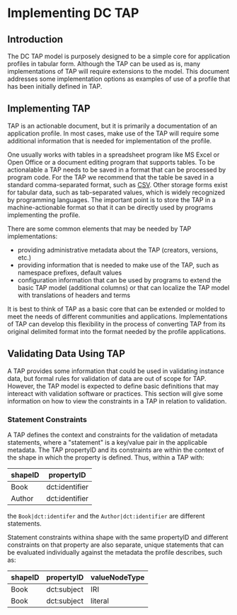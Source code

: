 # Implementing DC TAP

## Introduction

The DC TAP model is purposely designed to be a simple core for application profiles in tabular form. Although the TAP can be used as is, many implementations of TAP will require extensions to the model. This document addresses some implementation options as examples of use of a profile that has been initially defined in TAP.

## Implementing TAP

TAP is an actionable document, but it is primarily a documentation of an application profile. In most cases, make use of the TAP will require some additional information that is needed for implementation of the profile.

One usually works with tables in a spreadsheet program like MS Excel or Open Office or a document editing program that supports tables. To be actionalable a TAP needs to be saved in a format that can be processed by program code. For the TAP we recommend that the table be saved in a standard comma-separated format, such as [CSV](https://datatracker.ietf.org/doc/html/rfc4180). Other storage forms exist for tabular data, such as tab-separated values, which is widely recognized by programming languages. The important point is to store the TAP in a machine-actionable format so that it can be directly used by programs implementing the profile.

There are some common elements that may be needed by TAP implementations:

* providing administrative metadata about the TAP (creators, versions, etc.)
* providing information that is needed to make use of the TAP, such as namespace prefixes, default values
* configuration information that can be used by programs to extend the basic TAP model (additional columns) or that can localize the TAP model with translations of headers and terms

It is best to think of TAP as a basic core that can be extended or molded to meet the needs of different communities and applications. Implementations of TAP can develop this flexibility in the process of converting TAP from its original delimited format into the format needed by the profile applications.

## Validating Data Using TAP

A TAP provides some information that could be used in validating instance data, but formal rules for validation of data are out of scope for TAP. However, the TAP model is expected to define basic definitions that may intereact with validation software or practices. This section will give some information on how to view the constraints in a TAP in relation to validation.

### Statement Constraints

A TAP defines the context and constraints for the validation of metadata statements, where a "statement" is a key/value pair in the applicable metadata. The TAP propertyID and its constraints are within the context of the shape in which the property is defined. Thus, within a TAP with:

|shapeID|propertyID|
|----|----|
|Book|dct:identifier|
|Author|dct:identifier|

the `Book|dct:identifer` and the `Author|dct:identifier` are different statements.

Statement constraints withina shape with the same propertyID and different constraints on that property are also separate, unique statements that can be evaluated individually against the metadata the profile describes, such as:

|shapeID|propertyID| valueNodeType
|----|----|----|
|Book|dct:subject|IRI|
|Book|dct:subject|literal|
